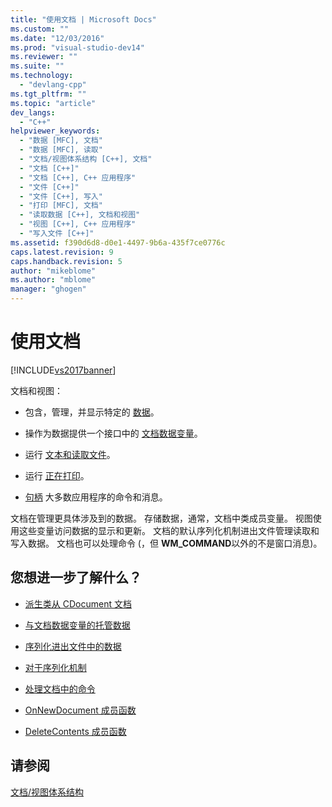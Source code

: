 ```yaml
---
title: "使用文档 | Microsoft Docs"
ms.custom: ""
ms.date: "12/03/2016"
ms.prod: "visual-studio-dev14"
ms.reviewer: ""
ms.suite: ""
ms.technology: 
  - "devlang-cpp"
ms.tgt_pltfrm: ""
ms.topic: "article"
dev_langs: 
  - "C++"
helpviewer_keywords: 
  - "数据 [MFC], 文档"
  - "数据 [MFC], 读取"
  - "文档/视图体系结构 [C++], 文档"
  - "文档 [C++]"
  - "文档 [C++], C++ 应用程序"
  - "文件 [C++]"
  - "文件 [C++], 写入"
  - "打印 [MFC], 文档"
  - "读取数据 [C++], 文档和视图"
  - "视图 [C++], C++ 应用程序"
  - "写入文件 [C++]"
ms.assetid: f390d6d8-d0e1-4497-9b6a-435f7ce0776c
caps.latest.revision: 9
caps.handback.revision: 5
author: "mikeblome"
ms.author: "mblome"
manager: "ghogen"
---
```

# 使用文档
[!INCLUDE[vs2017banner](../assembler/inline/includes/vs2017banner.md)]

文档和视图：  
  
-   包含，管理，并显示特定的 [数据](../mfc/managing-data-with-document-data-variables.md)。  
  
-   操作为数据提供一个接口中的 [文档数据变量](../mfc/managing-data-with-document-data-variables.md)。  
  
-   运行 [文本和读取文件](../mfc/serializing-data-to-and-from-files.md)。  
  
-   运行 [正在打印](../mfc/role-of-the-view-in-printing.md)。  
  
-   [句柄](../mfc/handling-commands-in-the-document.md) 大多数应用程序的命令和消息。  
  
 文档在管理更具体涉及到的数据。  存储数据，通常，文档中类成员变量。  视图使用这些变量访问数据的显示和更新。  文档的默认序列化机制进出文件管理读取和写入数据。  文档也可以处理命令 \(，但 **WM\_COMMAND**以外的不是窗口消息\)。  
  
## 您想进一步了解什么？  
  
-   [派生类从 CDocument 文档](../mfc/deriving-a-document-class-from-cdocument.md)  
  
-   [与文档数据变量的托管数据](../mfc/managing-data-with-document-data-variables.md)  
  
-   [序列化进出文件中的数据](../mfc/serializing-data-to-and-from-files.md)  
  
-   [对于序列化机制](../mfc/bypassing-the-serialization-mechanism.md)  
  
-   [处理文档中的命令](../mfc/handling-commands-in-the-document.md)  
  
-   [OnNewDocument 成员函数](../Topic/CDocument::OnNewDocument.md)  
  
-   [DeleteContents 成员函数](../Topic/CDocument::DeleteContents.md)  
  
## 请参阅  
 [文档\/视图体系结构](../mfc/document-view-architecture.md)